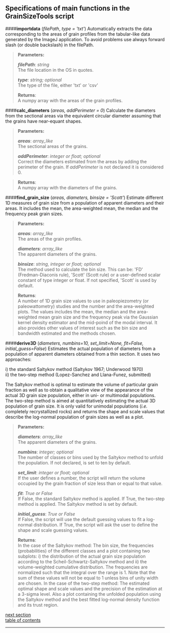 Specifications of main functions in the GrainSizeTools script
-------------

####**importdata** (*filePath*, *type = 'txt'*)
Automatically extracts the data corresponding to the areas of grain profiles from the tabular-like data generated by the ImageJ application. To avoid problems use always forward slash (or double backslash) in the filePath. 

> **Parameters:**
> 
> ***filePath***: *string*  
> The file location in the OS in quotes.
>
> ***type***: *string; optional*  
> The type of the file, either 'txt' or 'csv'
> 
> **Returns**:  
> A numpy array with the areas of the grain profiles.

####**calc_diameters** (*areas, addPerimeter = 0*)
Calculate the diameters from the sectional areas via the equivalent circular diameter assuming that the grains have near-equant shapes.

> **Parameters:**
> 
> ***areas***: *array_like*  
> The sectional areas of the grains.
> 
> ***addPerimeter***: *integer or float; optional*  
> Correct the diameters estimated from the areas by adding the perimeter of the grain. If *addPerimeter* is not declared it is considered 0.

>**Returns**:  
> A numpy array with the diameters of the grains.

####**find_grain_size** (*areas, diameters, binsize = 'Scott'*)
Estimate different 1D measures of grain size from a population of apparent diameters and their areas. It includes the mean, the area-weighted mean, the median and the frequency peak grain sizes.

> **Parameters:**
> 
> ***areas***: *array_like*  
> The areas of the grain profiles.
> 
> ***diameters***: *array_like*  
> The apparent diameters of the grains.
> 
> ***binsize***: *string, integer or float; optional*  
> The method used to calculate the bin size. This can be: 'FD' (Fredman-Diaconis rule), 'Scott' (Scott rule) or a
> user-defined scalar constant of type integer or float. If not specified, 'Scott' is used by default.
> 
>**Returns**:  
> A number of 1D grain size values to use in paleopiezometry (or paleowattometry) studies and the number and the area-weighted plots. The values includes the mean, the median and the area-weighted mean grain size and the frequency peak via the Gaussian kernel density estimator and the mid-poind of the modal interval. It also provides other values of interest such as the bin size and bandwidth estimated and the methods chosen.

####**derive3D** (*diameters, numbins=10, set_limit=None, fit=False, initial_guess=False*)
Estimates the actual population of diameters from a population of apparent diameters obtained from a thin section. It uses two approaches:
        
i) the standard Saltykov method (Saltykov 1967; Underwood 1970)  
ii) the two-step method (Lopez-Sanchez and Llana-Funez, submitted)
    
The Saltykov method is optimal to estimate the volume of particular grain fraction as well as to obtain a qualitative view of the appearance of the actual 3D grain size population, either in uni- or multimodal populations. The two-step method is aimed at quantitatively estimating the actual 3D population of grain size. It is only valid for unimodal populations (*i.e.* completely recrystallized rocks) and returns the shape and scale values that describe the log-normal population of grain sizes as well as a plot.

> **Parameters:**
> 
> ***diameters***: *array_like*  
> The apparent diameters of the grains.
> 
> ***numbins***: *integer; optional*  
> The number of classes or bins used by the Saltykov method to unfold the population. If not declared, is set to ten by default.
>
> ***set_limit***: *integer or float; optional*  
> If the user defines a number, the script will return the volume occupied by the grain fraction of size less than or equal to that value.
>
> ***fit***: *True or False*  
> If False, the standard Saltykov method is applied. If True, the two-step method is applied. The Saltykov method is set by default.
>
>***initial_guess***: *True or False*  
> If False, the script will use the default guessing values to fit a log-normal distribution. If True, the script will ask the user to define the shape and scale guessing values.
>
>**Returns**:  
> In the case of the Saltykov method: The bin size, the frequencies (probabilities) of the different classes and a plot containing two subplots: i) the distribution of the actual grain size population according to the Scheil-Schwartz-Saltykov method and ii) the volume-weighted cumulative distribution. The frequencies are normalized such that the integral over the range is 1. Note that the sum of these values will not be equal to 1 unless bins of unity width are chosen. In the case of the two-step method: The estimated optimal shape and scale values and the precision of the estimation at a 3-sigma level. Also a plot containing the unfolded population using the Saltykov method and the best fitted log-normal density function and its trust region.

[next section](https://github.com/marcoalopez/GrainSizeTools/blob/master/DOCS/imageJ_tutorial.md)  
[table of contents](https://github.com/marcoalopez/GrainSizeTools/blob/master/DOCS/imageJ_tutorial.md)

----------
